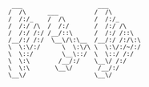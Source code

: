                ___                     ___
              /  /\      ___          /  /\
              /  /:/_    /  /\        /  /:/_
              /  /:/ /\  /  /:/       /  /:/ /\
              /  /:/ /:/ /__/::\      /  /:/ /::\
              /__/:/ /:/  \__\/\:\__  /__/:/ /:/\:\
              \  \:\/:/      \  \:\/\ \  \:\/:/~/:/
              \  \::/        \__\::/  \  \::/ /:/
              \  \:\        /__/:/    \__\/ /:/
              \  \:\       \__\/       /__/:/
              \__\/                   \__\/

<!---
drlst/drlst is a ✨ special ✨ repository because its `README.md` (this file) appears on your GitHub profile.
You can click the Preview link to take a look at your changes.
--->
